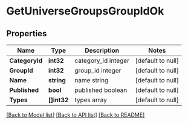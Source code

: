 # GetUniverseGroupsGroupIdOk

## Properties
Name | Type | Description | Notes
------------ | ------------- | ------------- | -------------
**CategoryId** | **int32** | category_id integer | [default to null]
**GroupId** | **int32** | group_id integer | [default to null]
**Name** | **string** | name string | [default to null]
**Published** | **bool** | published boolean | [default to null]
**Types** | **[]int32** | types array | [default to null]

[[Back to Model list]](../README.md#documentation-for-models) [[Back to API list]](../README.md#documentation-for-api-endpoints) [[Back to README]](../README.md)

